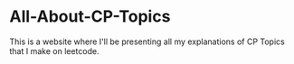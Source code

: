 # All-About-CP-Topics
This is a website where I'll be presenting all my explanations of CP Topics that I make on leetcode.
